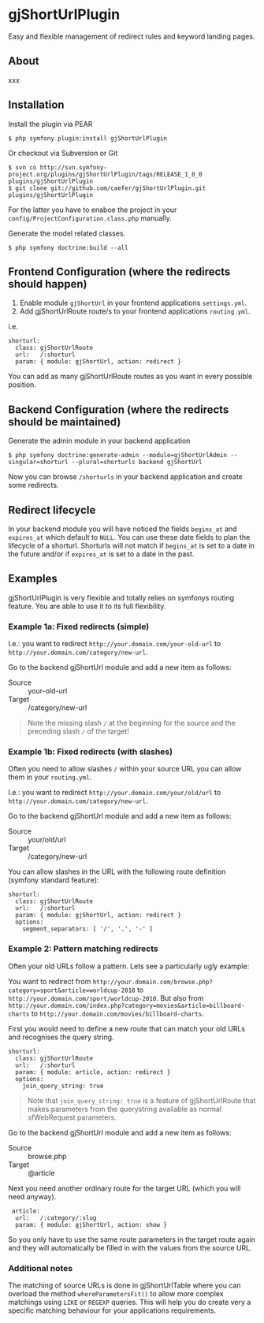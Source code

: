 # gjShortUrlPlugin

Easy and flexible management of redirect rules and keyword landing pages.

## About

xxx

## Installation

Install the plugin via PEAR

    $ php symfony plugin:install gjShortUrlPlugin

Or checkout via Subversion or Git

    $ svn co http://svn.symfony-project.org/plugins/gjShortUrlPlugin/tags/RELEASE_1_0_0 plugins/gjShortUrlPlugin
    $ git clone git://github.com/caefer/gjShortUrlPlugin.git plugins/gjShortUrlPlugin

For the latter you have to enaboe the project in your `config/ProjectConfiguration.class.php` manually.

Generate the model related classes.

    $ php symfony doctrine:build --all

## Frontend Configuration (where the redirects should happen)

1. Enable module `gjShortUrl` in your frontend applications `settings.yml`.
2. Add gjShortUrlRoute route/s to your frontend applications `routing.yml`.

i.e.

    shorturl:
      class: gjShortUrlRoute
      url:   /:shorturl
      param: { module: gjShortUrl, action: redirect }

You can add as many gjShortUrlRoute routes as you want in every possible position.

## Backend Configuration (where the redirects should be maintained)

Generate the admin module in your backend application

    $ php symfony doctrine:generate-admin --module=gjShortUrlAdmin --singular=shorturl --plural=shorturls backend gjShortUrl

Now you can browse `/shorturls` in your backend application and create some redirects.

## Redirect lifecycle

In your backend module you will have noticed the fields `begins_at` and `expires_at` which default to `NULL`. You can use these date fields to plan the lifecycle of a shorturl.
Shorturls will not match if `begins_at` is set to a date in the future and/or if `expires_at` is set to a date in the past.

## Examples

gjShortUrlPlugin is very flexible and totally relies on symfonys routing feature. You are able to use it to its full flexibility.

### Example 1a: Fixed redirects (simple)

I.e.: you want to redirect `http://your.domain.com/your-old-url` to `http://your.domain.com/category/new-url`.

Go to the backend gjShortUrl module and add a new item as follows:

<dl>
  <dt>Source</dt>
  <dd>your-old-url</dd>
  <dt>Target</dt>
  <dd>/category/new-url</dd>
</dl>

>Note the missing slash `/` at the beginning for the source and the preceding slash `/` of the target!

### Example 1b: Fixed redirects (with slashes)

Often you need to allow slashes `/` within your source URL you can allow them in your `routing.yml`.

I.e.: you want to redirect `http://your.domain.com/your/old/url` to `http://your.domain.com/category/new-url`.

Go to the backend gjShortUrl module and add a new item as follows:

<dl>
  <dt>Source</dt>
  <dd>your/old/url</dd>
  <dt>Target</dt>
  <dd>/category/new-url</dd>
</dl>

You can allow slashes in the URL with the following route definition (symfony standard feature):

    shorturl:
      class: gjShortUrlRoute
      url:   /:shorturl
      param: { module: gjShortUrl, action: redirect }
      options:
        segment_separators: [ '/', '.', '-' ]
 
### Example 2: Pattern matching redirects

Often your old URLs follow a pattern. Lets see a particularly ugly example:

You want to redirect from `http://your.domain.com/browse.php?category=sport&article=worldcup-2010` to `http://your.domain.com/sport/worldcup-2010`.
But also from `http://your.domain.com/index.php?category=movies&article=billboard-charts` to `http://your.domain.com/movies/billboard-charts`.

First you would need to define a new route that can match your old URLs and recognises the query string.

    shorturl:
      class: gjShortUrlRoute
      url:   /:shorturl
      param: { module: article, action: redirect }
      options:
        join_query_string: true

> Note that `join_query_string: true` is a feature of gjShortUrlRoute that makes parameters from the querystring available as normal sfWebRequest parameters.

Go to the backend gjShortUrl module and add a new item as follows:

<dl>
  <dt>Source</dt>
  <dd>browse.php</dd>
  <dt>Target</dt>
  <dd>@article</dd>
</dl>

Next you need another ordinary route for the target URL (which you will need anyway).

     article:
      url:   /:category/:slug
      param: { module: gjShortUrl, action: show }

So you only have to use the same route parameters in the target route again and they will automatically be filled in with the values from the source URL.

### Additional notes

The matching of source URLs is done in gjShortUrlTable where you can overload the method `whereParametersFit()` to allow more complex matchings using `LIKE` or `REGEXP` queries. This will help you do create very a specific matching behaviour for your applications requirements.


